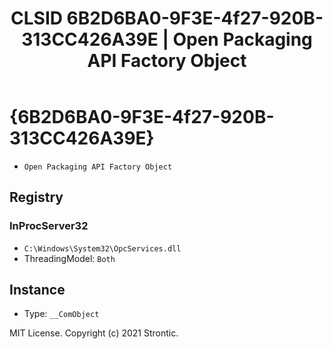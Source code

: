 ﻿---
title: "CLSID 6B2D6BA0-9F3E-4f27-920B-313CC426A39E | Open Packaging API Factory Object"
excerpt: What is COM-Object CLSID 6B2D6BA0-9F3E-4f27-920B-313CC426A39E?
---

# {6B2D6BA0-9F3E-4f27-920B-313CC426A39E}

* `Open Packaging API Factory Object`

## Registry


### InProcServer32

* `C:\Windows\System32\OpcServices.dll`
* ThreadingModel: `Both`

## Instance

* Type: `__ComObject`

MIT License. Copyright (c) 2021 Strontic.


